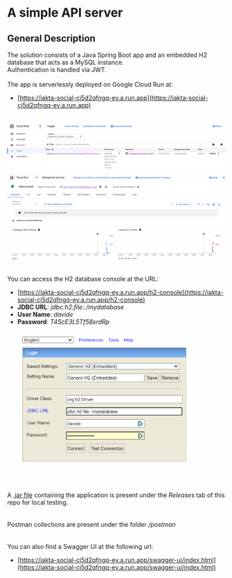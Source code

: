 
# A simple API server

  

## General Description

The solution consists of a Java Spring Boot app and an embedded H2 database that acts as a MySQL instance.<br>
Authentication is handled via JWT.<br><br>The app is serverlessly deployed on Google Cloud Run at:
 - [https://iakta-social-cj5d2qfngq-ey.a.run.app](https://iakta-social-cj5d2qfngq-ey.a.run.app)
<br><br>
<img src="docs/screenshots/cloud_build.png" alt="Trigger" width="600"/>
<img src="docs/screenshots/cloud_run.png" alt="Deployement" width="600"/>
<br><br>

You can access the H2 database console at the URL:
<br>

 - [https://iakta-social-cj5d2qfngq-ey.a.run.app/h2-console](https://iakta-social-cj5d2qfngq-ey.a.run.app/h2-console)
 - **JDBC URL**: *jdbc:h2:file:./mydatabase*
 - **User Name**: *davide*
 - **Password**: *T4ScE3L5Tf58srdRp*
<br><br><img src="docs/screenshots/h2-console.png" alt="h2-console" width="400"/>

<br><br>A [.jar file](https://github.com/davideatzori294/iakta-social/releases/tag/v0.0.1) containing the application is present under the <i>Releases</i> tab of this repo for local testing.<br><br><br>
Postman collections are present under the folder <i>/postman</i><br><br><br>
You can also find a Swagger UI at the following url:<br>

-  [https://iakta-social-cj5d2qfngq-ey.a.run.app/swagger-ui/index.html](https://iakta-social-cj5d2qfngq-ey.a.run.app/swagger-ui/index.html)
